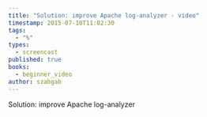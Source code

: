 ```yaml
---
title: "Solution: improve Apache log-analyzer - video"
timestamp: 2015-07-10T11:02:30
tags:
  - "%"
types:
  - screencast
published: true
books:
  - beginner_video
author: szabgab
---
```



Solution: improve Apache log-analyzer


<slidecast file="beginner-perl/solution-improve-apache-analyzer" youtube="KiUI6TQN8fg" />
